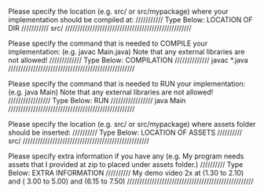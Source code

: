 Please specify the location (e.g. src/ or src/mypackage) 
where your implementation should be compiled at:
/////////// Type Below: LOCATION OF DIR ///////////
			src/
///////////////////////////////////////////////////


Please specify the command that is needed 
to COMPILE your implementation:
(e.g. javac Main.java)
Note that any external libraries are not allowed!
///////////// Type Below: COMPILATION //////////////
			javac *.java
///////////////////////////////////////////////////


Please specify the command that is needed 
to RUN your implementation:
(e.g. java Main)
Note that any external libraries are not allowed!
///////////////// Type Below: RUN /////////////////
			java Main
///////////////////////////////////////////////////

Please specify the location (e.g. src/ or src/mypackage)
where assets folder should be inserted:
////////// Type Below: LOCATION OF ASSETS //////////
			src/
///////////////////////////////////////////////////

Please specify extra information if you have any
(e.g. My program needs assets that I provided at zip
to placed under assets folder.)
////////// Type Below: EXTRA INFORMATION //////////
	My demo video 2x at (1.30 to 2.10) and ( 3.00 to 5.00) and (6.15 to 7.50)
///////////////////////////////////////////////////